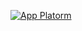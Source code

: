 <!--
**rangga-ep/rangga-ep** is a ✨ _special_ ✨ repository because its `README.md` (this file) appears on your GitHub profile.

Here are some ideas to get you started:

- 🔭 I’m currently working on ...
- 🌱 I’m currently learning ...
- 👯 I’m looking to collaborate on ...
- 🤔 I’m looking for help with ...
- 💬 Ask me about ...
- 📫 How to reach me: ...
- 😄 Pronouns: ...
- ⚡ Fun fact: ...
-->
[![App Platorm](https://doimages.nyc3.cdn.digitaloceanspaces.com/002Blog/0-BLOG-BANNERS/app_platform.png)](https://i.gifer.com/7A1e.gif)
